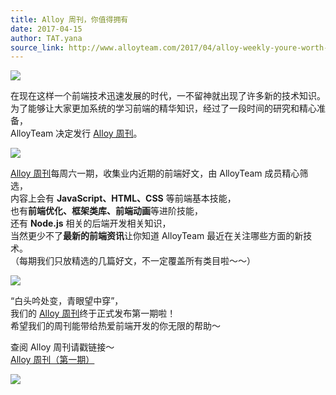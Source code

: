 ```yaml
---
title: Alloy 周刊，你值得拥有
date: 2017-04-15
author: TAT.yana
source_link: http://www.alloyteam.com/2017/04/alloy-weekly-youre-worth-it/
---
```


![](http://www.alloyteam.com/wp-content/uploads/2017/04/QQ20170415-090819-2@2x.jpg)

在现在这样一个前端技术迅速发展的时代，一不留神就出现了许多新的技术知识。  
为了能够让大家更加系统的学习前端的精华知识，经过了一段时间的研究和精心准备，  
AlloyTeam 决定发行 [Alloy 周刊](http://www.alloyteam.com/alloyshare/weekly/p/1)。

![](http://www.alloyteam.com/wp-content/uploads/2017/04/20170412204305.gif)  

[Alloy 周刊](http://www.alloyteam.com/alloyshare/weekly/p/1)每周六一期，收集业内近期的前端好文，由 AlloyTeam 成员精心筛选，  
内容上会有 **JavaScript、HTML、CSS** 等前端基本技能，  
也有**前端优化、框架类库、前端动画**等进阶技能，  
还有 **Node.js** 相关的后端开发相关知识，  
当然更少不了**最新的前端资讯**让你知道 AlloyTeam 最近在关注哪些方面的新技术。  
（每期我们只放精选的几篇好文，不一定覆盖所有类目啦～～）

![](http://www.alloyteam.com/wp-content/uploads/2017/04/201729160124769.jpg)

“白头吟处变，青眼望中穿”，  
我们的 [Alloy 周刊](http://www.alloyteam.com/alloyshare/weekly/p/1)终于正式发布第一期啦！  
希望我们的周刊能带给热爱前端开发的你无限的帮助～

查阅 Alloy 周刊请戳链接～  
[Alloy 周刊（第一期）](http://www.alloyteam.com/alloyshare/weekly/p/1)

![](http://www.alloyteam.com/wp-content/uploads/2017/04/3eae54b6319ca3e5338b1f495260f6f1.jpg)